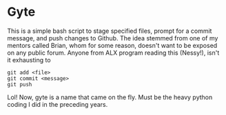 # Gyte

This is a simple bash script to stage specified files, prompt for a commit message, and push changes to Github.
The idea stemmed from one of my mentors called Brian, whom for some reason, doesn't want to be exposed on any public forum.
Anyone from ALX program reading this (Nessy!), isn't it exhausting to 

```
git add <file>
git commit <message>
git push

```
Lol!
Now, gyte is a name that came on the fly. Must be the heavy python coding I did in the preceding years. 
